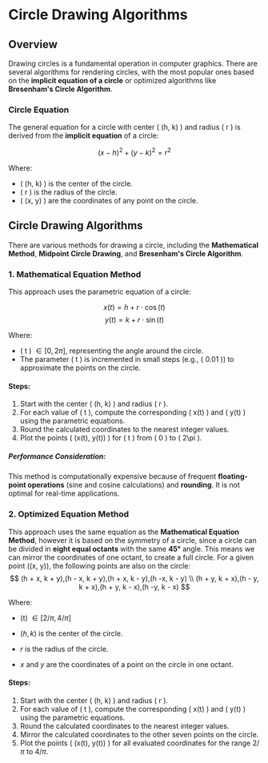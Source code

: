 # Circle Drawing Algorithms

## Overview

Drawing circles is a fundamental operation in computer graphics. There are several algorithms for rendering circles, with the most popular ones based on the **implicit equation of a circle** or optimized algorithms like **Bresenham's Circle Algorithm**.

### Circle Equation

The general equation for a circle with center \( (h, k) \) and radius \( r \) is derived from the **implicit equation** of a circle:

$$
(x - h)^2 + (y - k)^2 = r^2
$$

Where:
- \( (h, k) \) is the center of the circle.
- \( r \) is the radius of the circle.
- \( (x, y) \) are the coordinates of any point on the circle.

## Circle Drawing Algorithms

There are various methods for drawing a circle, including the **Mathematical Method**, **Midpoint Circle Drawing**, and **Bresenham's Circle Algorithm**.

### 1. **Mathematical Equation Method**

This approach uses the parametric equation of a circle:

$$
x(t) = h + r \cdot \cos(t)
$$
$$
y(t) = k + r \cdot \sin(t)
$$

Where:
- \( t \) $\in  [0, 2\pi]$, representing the angle around the circle.
- The parameter \( t \) is incremented in small steps (e.g., \( 0.01 \)) to approximate the points on the circle.

#### Steps:
1. Start with the center \( (h, k) \) and radius \( r \).
2. For each value of \( t \), compute the corresponding \( x(t) \) and \( y(t) \) using the parametric equations.
3. Round the calculated coordinates to the nearest integer values.
4. Plot the points \( (x(t), y(t)) \) for \( t \) from \( 0 \) to \( 2\pi \).

##### Performance Consideration:
This method is computationally expensive because of frequent **floating-point operations** (sine and cosine calculations) and **rounding**. It is not optimal for real-time applications.

### 2. **Optimized Equation Method**
This approach uses the same equation as the **Mathematical Equation Method**, however it is based on the symmetry of a circle, since a circle can be divided in **eight equal octants** with the same **45°** angle. This means we can mirror the coordinates of one octant, to create a full circle. For a given point (\(x, y\)), the following points are also on the circle:
$$
(h + x, k + y),(h - x, k + y),(h + x, k - y),(h -x, k - y) \\
(h + y, k + x),(h - y, k + x),(h + y, k - x),(h -y, k - x)
$$

Where:
- \(t\) $\in [2/\pi, 4/\pi]$

- $(h,k)$ is the center of the circle.

- $r$ is the radius of the circle.

- $x$ and $y$ are the coordinates of a point on the circle in one octant.

#### Steps:
1. Start with the center \( (h, k) \) and radius \( r \).
2. For each value of \( t \), compute the corresponding \( x(t) \) and \( y(t) \) using the parametric equations.
3. Round the calculated coordinates to the nearest integer values.
4. Mirror the calculated coordinates to the other seven points on the circle.
4. Plot the points \( (x(t), y(t)) \) for all evaluated coordinates for the range $2/\pi$ to $4/\pi$.
